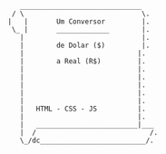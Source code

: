        ______________________________
     / \                             \.
    |   |       Um Conversor         |.
     \_ |       _____________        |.
       |                             |.
       |        de Dolar ($)         |.
       |                            |.
       |        a Real (R$)         |.
       |                            |.
       |                            |.
       |                            |.
       |                            |.
       |                            |.
       |   HTML - CSS - JS          |.
       |                            |.
       |   _________________________|___
       |  /                            /.
       \_/dc__________________________/.
